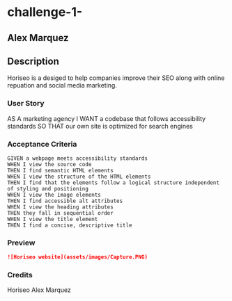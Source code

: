 # challenge-1-

## Alex Marquez

## Description
Horiseo is a desiged to help companies improve their SEO along with online repuation and social media marketing.


### User Story
AS A marketing agency
I WANT a codebase that follows accessibility standards
SO THAT our own site is optimized for search engines

### Acceptance Criteria
```
GIVEN a webpage meets accessibility standards
WHEN I view the source code
THEN I find semantic HTML elements
WHEN I view the structure of the HTML elements
THEN I find that the elements follow a logical structure independent of styling and positioning
WHEN I view the image elements
THEN I find accessible alt attributes
WHEN I view the heading attributes
THEN they fall in sequential order
WHEN I view the title element
THEN I find a concise, descriptive title
```
### Preview
```md
![Horiseo website](assets/images/Capture.PNG)
```

### Credits
Horiseo
Alex Marquez
